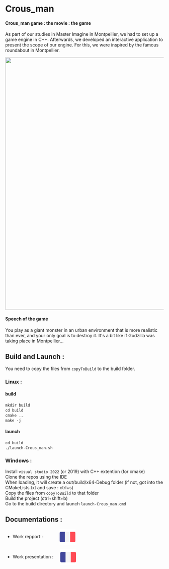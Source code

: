 # Crous_man
#### Crous_man game : the movie : the game
As part of our studies in Master Imagine in Montpellier, we had to set up a game engine in C++.
Afterwards, we developed an interactive application to present the scope of our engine.
For this, we were inspired by the famous roundabout in Montpellier.

<p align="center">
<img align="center" src="./presentations/famous_roundabout.jpg" width="800" height="800"/>
</p>

#### Speech of the game
You play as a giant monster in an urban environment that is more realistic than ever, and your only goal is to destroy it. It's a bit like if Godzilla was taking place in Montpellier...

## Build and Launch : 
You need to copy the files from `copyToBuild` to the build folder.
### Linux :
#### build
```
mkdir build
cd build
cmake ..
make -j
```
#### launch
```
cd build
./launch-Crous_man.sh
```
### Windows :

Install `visual studio 2022` (or 2019) with C++ extention (for cmake)  
Clone the repos using the IDE  
When loading, it will create a out/build/x64-Debug folder (if not, got into the CMakeLists.txt and save : ctrl+s)  
Copy the files from `copyToBuild` to that folder  
Build the project (ctrl+shift+b)  
Go to the build directory and launch `launch-Crous_man.cmd`  

## Documentations :

- Work repport : &emsp;&emsp;&emsp;&nbsp;
[<img align="center" src="./presentations/french.png" width="50" height="50"/>](./presentations/GameEngine-ReindersErwanAngeClement.pdf)

- Work presentation : &emsp;
[<img align="center" src="./presentations/french.png" width="50" height="50"/>](./presentations/GameEngine-Presentation-ReindersErwanAngeClement.pdf)
